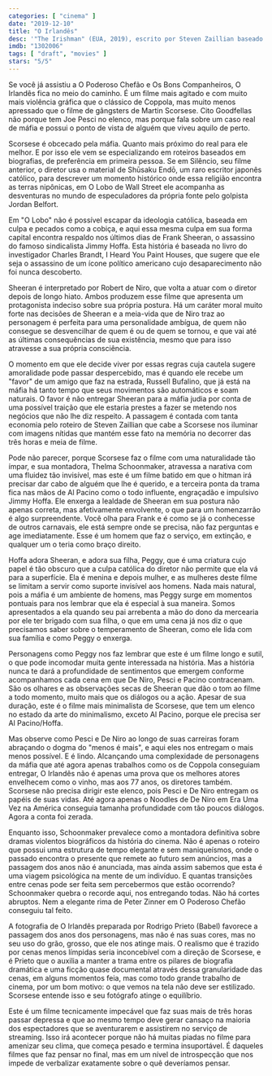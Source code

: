 ```yaml
---
categories: [ "cinema" ]
date: "2019-12-10"
title: "O Irlandês"
desc: '"The Irishman" (EUA, 2019), escrito por Steven Zaillian baseado no livro de Charles Brandt, dirigido por Martin Scorsese, com Robert De Niro, Al Pacino, Joe Pesci, Harvey Keitel, Ray Romano e Bobby Cannavale. Produzido pela Netflix.'
imdb: "1302006"
tags: [ "draft", "movies" ]
stars: "5/5"
---
```

Se você já assistiu a O Poderoso Chefão e Os Bons Companheiros, O Irlandês fica no meio do caminho. É um filme mais agitado e com muito mais violência gráfica que o clássico de Coppola, mas muito menos apressado que o filme de gângsters de Martin Scorsese. Cito Goodfellas não porque tem Joe Pesci no elenco, mas porque fala sobre um caso real de máfia e possui o ponto de vista de alguém que viveu aquilo de perto.

Scorsese é obcecado pela máfia. Quanto mais próximo do real para ele melhor. E por isso ele vem se especializando em roteiros baseados em biografias, de preferência em primeira pessoa. Se em Silêncio, seu filme anterior, o diretor usa o material de Shūsaku Endō, um raro escritor japonês católico, para descrever um momento histórico onde essa religião encontra as terras nipônicas, em O Lobo de Wall Street ele acompanha as desventuras no mundo de especuladores da própria fonte pelo golpista Jordan Belfort.

Em "O Lobo" não é possível escapar da ideologia católica, baseada em culpa e pecados como a cobiça, e aqui essa mesma culpa em sua forma capital encontra respaldo nos últimos dias de Frank Sheeran, o assassino do famoso sindicalista Jimmy Hoffa. Esta história é baseada no livro do investigador Charles Brandt, I Heard You Paint Houses, que sugere que ele seja o assassino de um ícone político americano cujo desaparecimento não foi nunca descoberto.

Sheeran é interpretado por Robert de Niro, que volta a atuar com o diretor depois de longo hiato. Ambos produzem esse filme que apresenta um protagonista indeciso sobre sua própria postura. Há um caráter moral muito forte nas decisões de Sheeran e a meia-vida que de Niro traz ao personagem é perfeita para uma personalidade ambígua, de quem não consegue se desvencilhar de quem é ou de quem se tornou, e que vai até as últimas consequências de sua existência, mesmo que para isso atravesse a sua própria consciência.

O momento em que ele decide viver por essas regras cuja cautela sugere amoralidade pode passar despercebido, mas é quando ele recebe um "favor" de um amigo que faz na estrada, Russell Bufalino, que já está na máfia há tanto tempo que seus movimentos são automáticos e soam naturais. O favor é não entregar Sheeran para a máfia judia por conta de uma possível traição que ele estaria prestes a fazer se metendo nos negócios que não lhe diz respeito. A passagem é contada com tanta economia pelo roteiro de Steven Zaillian que cabe a Scorsese nos iluminar com imagens nítidas que mantém esse fato na memória no decorrer das três horas e meia de filme.

Pode não parecer, porque Scorsese faz o filme com uma naturalidade tão ímpar, e sua montadora, Thelma Schoonmaker, atravessa a narativa com uma fluidez tão invisível, mas este é um filme batido em que o hitman irá precisar dar cabo de alguém que lhe é querido, e a terceira ponta da trama fica nas mãos de Al Pacino como o todo influente, engraçadão e impulsivo Jimmy Hoffa. Ele enxerga a lealdade de Sheeran em sua postura não apenas correta, mas afetivamente envolvente, o que para um homenzarrão é algo surpreendente. Você olha para Frank e é como se já o conhecesse de outros carnavais, ele está sempre onde se precisa, não faz perguntas e age imediatamente. Esse é um homem que faz o serviço, em extinção, e qualquer um o teria como braço direito.

Hoffa adora Sheeran, e adora sua filha, Peggy, que é uma criatura cujo papel é tão obscuro que a culpa católica do diretor não permite que ela vá para a superfície. Ela é menina e depois mulher, e as mulheres deste filme se limitam a servir como suporte invisível aos homens. Nada mais natural, pois a máfia é um ambiente de homens, mas Peggy surge em momentos pontuais para nos lembrar que ela é especial à sua maneira. Somos apresentados a ela quando seu pai arrebenta a mão do dono da mercearia por ele ter brigado com sua filha, o que em uma cena já nos diz o que precisamos saber sobre o temperamento de Sheeran, como ele lida com sua família e como Peggy o enxerga.

Personagens como Peggy nos faz lembrar que este é um filme longo e sutil, o que pode incomodar muita gente interessada na história. Mas a história nunca te dará a profundidade de sentimentos que emergem conforme acompanhamos cada cena em que De Niro, Pesci e Pacino contracenam. São os olhares e as observações secas de Sheeran que dão o tom ao filme a todo momento, muito mais que os diálogos ou a ação. Apesar de sua duração, este é o filme mais minimalista de Scorsese, que tem um elenco no estado da arte do minimalismo, exceto Al Pacino, porque ele precisa ser Al Pacino/Hoffa.

Mas observe como Pesci e De Niro ao longo de suas carreiras foram abraçando o dogma do "menos é mais", e aqui eles nos entregam o mais menos possível. E é lindo. Alcançando uma complexidade de personagens da máfia que até agora apenas trabalhos como os de Coppola conseguiam entregar, O Irlandês não é apenas uma prova que os melhores atores envelhecem como o vinho, mas aos 77 anos, os diretores também. Scorsese não precisa dirigir este elenco, pois Pesci e De Niro entregam os papéis de suas vidas. Até agora apenas o Noodles de De Niro em Era Uma Vez na América conseguia tamanha profundidade com tão poucos diálogos. Agora a conta foi zerada.

Enquanto isso, Schoonmaker prevalece como a montadora definitiva sobre dramas violentos biográficos da história do cinema. Não é apenas o roteiro que possui uma estrutura de tempo elegante e sem maniqueísmos, onde o passado encontra o presente que remete ao futuro sem anúncios, mas a passagem dos anos não é anunciada, mas ainda assim sabemos que esta é uma viagem psicológica na mente de um indivíduo. E quantas transições entre cenas pode ser feita sem percebermos que estão ocorrendo? Schoonmaker quebra o recorde aqui, nos entregando todas. Não há cortes abruptos. Nem a elegante rima de Peter Zinner em O Poderoso Chefão conseguiu tal feito.

A fotografia de O Irlandês preparada por Rodrigo Prieto (Babel) favorece a passagem dos anos dos personagens, mas não é nas suas cores, mas no seu uso do grão, grosso, que ele nos atinge mais. O realismo que é trazido por cenas menos límpidas seria inconcebível com a direção de Scorsese, e é Prieto que o auxilia a manter a trama entre os pilares de biografia dramática e uma ficção quase documental através dessa granularidade das cenas, em alguns momentos feia, mas como todo grande trabalho de cinema, por um bom motivo: o que vemos na tela não deve ser estilizado. Scorsese entende isso e seu fotógrafo atinge o equilíbrio.

Este é um filme tecnicamente impecável que faz suas mais de três horas passar depressa e que ao mesmo tempo deve gerar cansaço na maioria dos espectadores que se aventurarem e assistirem no serviço de streaming. Isso irá acontecer porque não há muitas piadas no filme para amenizar seu clima, que começa pesado e termina insuportável. É daqueles filmes que faz pensar no final, mas em um nível de introspecção que nos impede de verbalizar exatamente sobre o quê deveríamos pensar.
